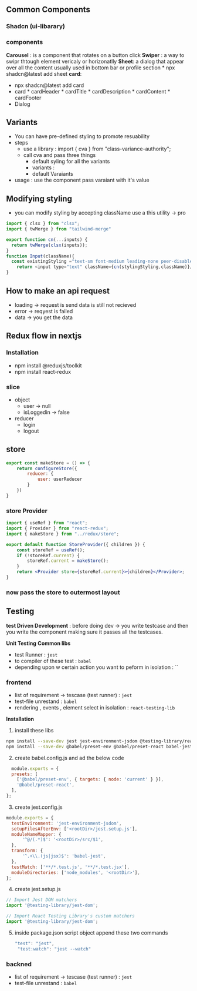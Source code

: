 

## Common Components
### Shadcn (ui-libarary) 

### components
**Carousel** : is a component that  rotates on a button click
**Swiper** : a way to swipr thtough element vericaly or horizonatlly 
**Sheet**: a dialog that appear over all the content  usually used in bottom bar or profile section
    * npx shadcn@latest add sheet
 **card**: 
* npx shadcn@latest add card
* card
		* cardHeader
			* cardTitle
			* cardDescription
		* cardContent
		* cardFooter
* Dialog
  
## Variants
* You can have pre-defined styling to promote resuability 
* steps
  * use a  library  : import { cva } from "class-variance-authority";
  * call cva and pass three things
    * default syling for all the variants
    * variants : 
    *  default Varaiants
 *  usage : use the component pass varaiant with it's value

## Modifying styling 
* you can modify styling by accepting className use a this utility -> pro
```js
import { clsx } from "clsx";
import { twMerge } from "tailwind-merge"

export function cn(...inputs) {
  return twMerge(clsx(inputs));
}
function Input(className){
  const existingStyling ="text-sm font-medium leading-none peer-disabled:cursor-not-allowed peer-disabled:opacity-70"
    return <input type="text" className={cn(stylingStyling,className)}/>
}
```


## How to make an api request
* loading -> request is send data is still not recieved
* error -> reqyest is failed
* data -> you get the data 
  

## Redux flow in nextjs 
### Installation
* npm install @reduxjs/toolkit
* npm install react-redux


### slice
* object
   * user -> null
   * isLoggedin -> false
* reducer 
  * login
  * logout

## store
```js
export const makeStore = () => {
    return configureStore({
        reducer: {
            user: userReducer
        }
    })
}
```
### store Provider
```jsx
import { useRef } from "react";
import { Provider } from "react-redux";
import { makeStore } from "../redux/store";

export default function StoreProvider({ children }) {
    const storeRef = useRef();
    if (!storeRef.current) {
        storeRef.current = makeStore();
    }
    return <Provider store={storeRef.current}>{children}</Provider>;
}
```


### now pass the store to outermost layout






## Testing 

**test Driven Development**  : before doing dev -> you write testcase and then you write the component making sure it passes
all the testcases. 



**Unit Testing** 
**Common libs**
* test Runner : `jest`
* to compiler of these test : `babel` 
* depending upon w certain action  you want to peform in isolation : ``

### frontend
* list of requirement  -> tescase (test runner) : `jest`
* test-file unrestand :  `babel` 
* rendering , events , element select in isolation : `react-testing-lib`

**Installation**

1. install these libs
```bash
npm install --save-dev jest jest-environment-jsdom @testing-library/react @testing-library/jest-dom
npm install --save-dev @babel/preset-env @babel/preset-react babel-jest
```
2. create babel.config.js and ad the below code 
  
```js
  module.exports = {
  presets: [
    ['@babel/preset-env', { targets: { node: 'current' } }],
    '@babel/preset-react',
  ],
}; 
```

3. create jest.config.js
   
  ```js
  module.exports = {
    testEnvironment: 'jest-environment-jsdom',
    setupFilesAfterEnv: ['<rootDir>/jest.setup.js'],
    moduleNameMapper: {
        '^@/(.*)$': '<rootDir>/src/$1',
    },
    transform: {
        '^.+\\.(js|jsx)$': 'babel-jest',
    },
    testMatch: ['**/*.test.js', '**/*.test.jsx'],
    moduleDirectories: ['node_modules', '<rootDir>'],
}; 
```
4.  create jest.setup.js
   ```js
   // Import Jest DOM matchers
import '@testing-library/jest-dom';

// Import React Testing Library's custom matchers
import '@testing-library/jest-dom';
   ```

5. inside package.json script object append these two commands
   ```js
   "test": "jest",
    "test:watch": "jest --watch"

   ```




### backned 
* list of requirement  -> tescase (test runner) : `jest`
* test-file unrestand :  `babel` 